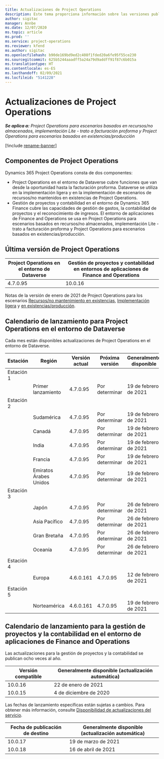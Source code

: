 ```yaml
---
title: Actualizaciones de Project Operations
description: Este tema proporciona información sobre las versiones publicadas de Dynamics 365 Project Operations.
author: sigitac
manager: Annbe
ms.date: 12/07/2020
ms.topic: article
ms.prod: ''
ms.service: project-operations
ms.reviewer: kfend
ms.author: sigitac
ms.openlocfilehash: b90de169bd9ed2c408f1fded20a6fe95f55ce230
ms.sourcegitcommit: 625b5244aaadff5a24a79d9addff91f87c6b015a
ms.translationtype: HT
ms.contentlocale: es-ES
ms.lasthandoff: 02/09/2021
ms.locfileid: "5141228"
---
```

# <a name="project-operations-updates"></a>Actualizaciones de Project Operations

_**Se aplica a:** Project Operations para escenarios basados en recursos/no almacenados, implementación Lite - trato a facturación proforma y Project Operations para escenarios basados en existencias/producción_

[!include [rename-banner](~/includes/cc-data-platform-banner.md)]

## <a name="project-operations-components"></a>Componentes de Project Operations

Dynamics 365 Project Operations consta de dos componentes:

- Project Operations en el entorno de Dataverse cubre funciones que van desde la oportunidad hasta la facturación proforma. Dataverse se utiliza en la implementación ligera y en la implementación de escenarios de recursos/no mantenidos en existencias de Project Operations.
- Gestión de proyectos y contabilidad en el entorno de Dynamics 365 Finance cubre las capacidades de gestión de gastos, la contabilidad de proyectos y el reconocimiento de ingresos. El entorno de aplicaciones de Finance and Operations se usa en Project Operations para escenarios basados en recursos/no almacenados, implementación Lite - trato a facturación proforma y Project Operations para escenarios basados en existencias/producción.

## <a name="project-operations-latest-version"></a>Última versión de Project Operations

| Project Operations en el entorno de Dataverse | Gestión de proyectos y contabilidad en entornos de aplicaciones de Finance and Operations |
| --- | --- |
| 4.7.0.95 | 10.0.16 |

Notas de la versión de enero de 2021 de Project Operations para los escenarios [Recursos/no mantenimiento en existencias](whats-new-feb-2021-resource-based.md), [Implementación ligera](../pro/whats-new/whats-new-feb-2021-lite.md) y [en existencias/producción](../prod-pma/whats-new/whats-new-jan-2021-stocked.md).

## <a name="release-schedule-for-project-operations-on-dataverse-environment"></a>Calendario de lanzamiento para Project Operations en el entorno de Dataverse

Cada mes están disponibles actualizaciones de Project Operations en el entorno de Dataverse. 

| Estación   | Región        | Versión actual | Próxima versión | Generalmente disponible |
|-----------|---------------|-----------------|--------------|---------------------|
| Estación 1 |   &nbsp;      |    &nbsp;       | &nbsp;       |      &nbsp;         |
|   &nbsp;  | Primer lanzamiento |  4.7.0.95       | Por determinar     | 19 de febrero de 2021           |
| Estación 2 |   &nbsp;      |    &nbsp;       | &nbsp;       |      &nbsp;         |
|   &nbsp;  | Sudamérica |  4.7.0.95       | Por determinar     | 19 de febrero de 2021           |
|    &nbsp; | Canadá        |  4.7.0.95       | Por determinar     | 19 de febrero de 2021           |
|   &nbsp;  | India         |  4.7.0.95       | Por determinar     | 19 de febrero de 2021           |
|   &nbsp;  | Francia         |  4.7.0.95       | Por determinar     | 19 de febrero de 2021           |
|   &nbsp;  | Emiratos Árabes Unidos         |  4.7.0.95       | Por determinar     | 19 de febrero de 2021           |
| Estación 3  |      &nbsp;   |     &nbsp;      |     &nbsp;   |      &nbsp;         |
|   &nbsp;  | Japón         |  4.7.0.95       | Por determinar     | 26 de febrero de 2021           |
|   &nbsp;  | Asia Pacífico  |  4.7.0.95       | Por determinar     | 26 de febrero de 2021           |
|   &nbsp;  | Gran Bretaña |  4.7.0.95       | Por determinar     | 26 de febrero de 2021           |
|   &nbsp;  | Oceanía       |  4.7.0.95       | Por determinar     | 26 de febrero de 2021           |
| Estación 4 |     &nbsp;    |     &nbsp;      |     &nbsp;   |      &nbsp;         |
|   &nbsp;  | Europa        |  4.6.0.161       | 4.7.0.95     | 12 de febrero de 2021           |
| Estación 5 |     &nbsp;    |     &nbsp;      |     &nbsp;   |      &nbsp;         |
|   &nbsp;  | Norteamérica |  4.6.0.161       | 4.7.0.95     | 19 de febrero de 2021           |

## <a name="release-schedule-for-project-management-and-accounting-in-the-finance-and-operations-apps-environment"></a>Calendario de lanzamiento para la gestión de proyectos y la contabilidad en el entorno de aplicaciones de Finance and Operations

Las actualizaciones para la gestión de proyectos y la contabilidad se publican ocho veces al año.

| Versión compatible | Generalmente disponible (actualización automática) |
| --- | --- |
| 10.0.16 | 22 de enero de 2021 |
| 10.0.15 | 4 de diciembre de 2020 |


Las fechas de lanzamiento específicas están sujetas a cambios. Para obtener más información, consulte [Disponibilidad de actualizaciones del servicio](https://docs.microsoft.com/dynamics365/fin-ops-core/fin-ops/get-started/public-preview-releases?toc=/dynamics365/finance/toc.json).

| Fecha de publicación de destino | Generalmente disponible (actualización automática) |
| --- | --- |
| 10.0.17 | 19 de marzo de 2021 |
| 10.0.18 | 16 de abril de 2021 |
